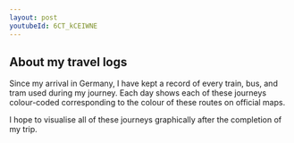 ```yaml
---
layout: post
youtubeId: 6CT_kCEIWNE
---
```


## About my travel logs

Since my arrival in Germany, I have kept a record of every train, bus, and tram used during my journey. Each day shows each of these journeys colour-coded corresponding to the colour of these routes on official maps.

I hope to visualise all of these journeys graphically after the completion of my trip.